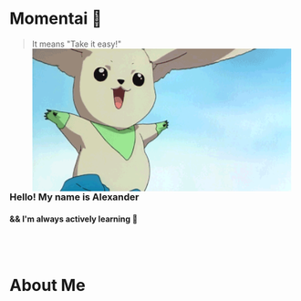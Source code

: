 # Momentai 🌿

> It means "Take it easy!"
> <br>
> <img height="250" align="left" alt="GIF" src="./assests/Terriermon2.gif">

### Hello! My name is Alexander

#### && I'm always actively learning 📝

<br>
<br>

# About Me
